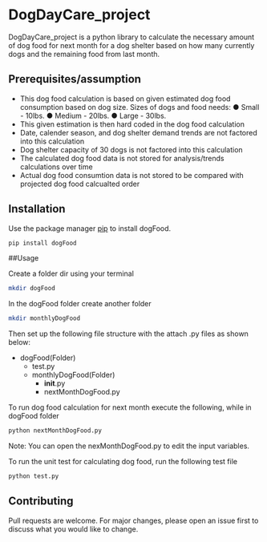 # DogDayCare_project
DogDayCare_project is a python library to calculate the necessary amount of dog food for next month for a dog shelter based on how many currently dogs and the remaining food from last month.

## Prerequisites/assumption
- This dog food calculation is based on given estimated dog food consumption based on dog size.
   Sizes of dogs and food needs:
    ● Small - 10lbs.
    ● Medium - 20lbs.
    ● Large - 30lbs.
 - This given estimation is then hard coded in the dog food calculation
 - Date, calender season, and dog shelter demand trends are not factored into this calculation
 - Dog shelter capacity of 30 dogs is not factored into this calculation
 - The calculated dog food data is not stored for analysis/trends calculations over time
 - Actual dog food consumtion data is not stored to be compared with projected dog food calcualted order

## Installation
Use the package manager [pip](https://pip.pypa.io/en/stable/) to install dogFood.

```bash
pip install dogFood
```
##Usage

Create a folder dir using your terminal
```bash
mkdir dogFood
```
In the dogFood folder create another folder 
```bash
mkdir monthlyDogFood
```
Then set up the following file structure with the attach .py files as shown below:
- dogFood(Folder)
  - test.py
  - monthlyDogFood(Folder)
    - __init__.py
    - nextMonthDogFood.py
    
To run dog food calculation for next month execute the following, while in dogFood folder
```python
python nextMonthDogFood.py
```
Note: You can open the nexMonthDogFood.py to edit the input variables.

To run the unit test for calculating dog food, run the following test file
```python
python test.py
```

## Contributing
Pull requests are welcome. For major changes, please open an issue first to discuss what you would like to change.
